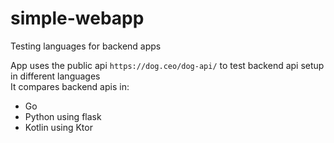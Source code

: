 # simple-webapp
Testing languages for backend apps

App uses the public api `https://dog.ceo/dog-api/` to test backend api setup in different languages  
It compares backend apis in:  
- Go
- Python using flask
- Kotlin using Ktor

